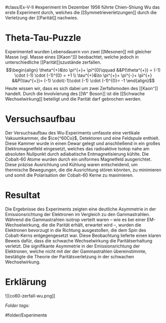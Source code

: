 #class/Ex-V-II #experiment 
Im Dezember 1956 führte Chien-Shiung Wu das erste Experiment durch, welches die [[Symmetrieverletzungen]] durch die Verletzung der [[Parität]] nachwies.

# Theta-Tau-Puzzle
Experimentell wurden Lebensdauern von zwei [[Mesonen]] mit gleicher Masse (vgl. Masse eines [[Kaon⁺]]) beobachtet, welche jedoch in unterschiedliche [[Parität]]szustände zerfallen.
$$\begin{align}
\theta^{+}&\to \pi^{+}+ \pi^{0}\qquad &&P(\theta^{+}) = (-1) \cdot (-1) \cdot (-1)^{0} = +1 \\
\tau^{+}&\to \pi^{+}+ \pi^{-}+ \pi^{+} &&P(\tau^{+})= (-1) \cdot(-1)\cdot (-1) \cdot (-1)^{0}= -1
\end{align}$$
Heute wissen wir, dass es sich dabei um zwei Zerfallsmoden des [[Kaon⁺]] handelt. Durch die Involvierung des [[W⁺ Boson]] ist die [[Schwache Wechselwirkung]] beteiligt und die Parität darf gebrochen werden.

# Versuchsaufbau

Der Versuchsaufbau des Wu-Experiments umfasste eine vertikale Vakuumkammer, die $\ce{^60Co}$, Detektoren und eine Feldspule enthielt. Diese Kammer wurde in einen Dewar gelegt und anschließend in ein großes Elektromagnetfeld eingesetzt, welches das radioaktive Isotop nahe am absoluten Nullpunkt durch adiabatische Entmagnetisierung kühlte. Die Cobalt-60 Atome wurden durch ein uniformes Magnetfeld ausgerichtet. Diese präzise Ausrichtung und Kühlung waren entscheidend, um thermische Bewegungen, die die Ausrichtung stören könnten, zu minimieren und somit die Polarisation der Cobalt-60 Kerne zu maximieren​.


# Resultat

Die Ergebnisse des Experiments zeigten eine deutliche Asymmetrie in der Emissionsrichtung der Elektronen im Vergleich zu den Gammastrahlen. Während die Gammastrahlen isotrop verteilt waren – wie es bei einer EM-Wechselwirkung, die die Parität erhält, erwartet wird –, wurden die Elektronen bevorzugt in die Richtung ausgestoßen, die dem Spin des Cobalt-Kerns entgegengesetzt war. Diese Beobachtung lieferte einen klaren Beweis dafür, dass die schwache Wechselwirkung die Paritätserhaltung verletzt. Die signifikante Asymmetrie in der Emissionsrichtung der Elektronen, welche nicht mit der der Gammastrahlen übereinstimmte, bestätigte die Theorie der Paritätsverletzung in der schwachen Wechselwirkung. 

# Erklärung
![[co60-zerfall-wu.png]]



 *Folder tags:*

#folder/Experimente